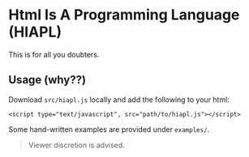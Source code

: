 # Html Is A Programming Language (HIAPL)

This is for all you doubters.

## Usage (why??)
Download `src/hiapl.js` locally and add the following to your html:
```
<script type="text/javascript", src="path/to/hiapl.js"></script>
``` 

Some hand-written examples are provided under `examples/`.
> Viewer discretion is advised.




